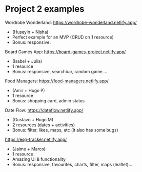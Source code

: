 
# Project 2 examples


<!-- 

Status: ready (updated after m2-m3 swap)

@todo: double check that projects are stable (after project presentation)

-->


Wordrobe Wonderland: https://wordrobe-wonderland.netlify.app/
- (Huseyin + Nisha)
- Perfect example for an MVP (CRUD on 1 resource)
- Bonus: responsive.


Board Games App: https://board-games-project.netlify.app/
- (Isabel + Julia)
- 1 resource
- Bonus: responsive, searchbar, random game....


Food Managers: https://food-managers.netlify.app/
- (Amir + Hugo P)
- 1 resource
- Bonus: shopping card, admin status
    <!--
    - showcases a nice use of an "admin" status (since we still don't have auth)
    - admin status allows you to edit / delete.
    -->


Date Flow: https://dateflow.netlify.app/
- (Gustavo + Hugo M)
- 2 resources (dates + activities)
- Bonus: filter, likes, maps, etc (it also has some bugs)
    <!-- example with 2 resources -->


https://esg-tracker.netlify.app/
- (Jaime + Marco)
- 1 resource
- Amazing UI & functionality
- Bonus: responsive, favourites, charts, filter, maps (leaflet)...





<!--

OLD examples before m2-m3 swap (express + handlebars + mongoose)
(no react)



Something's Cooking (Karina + Clara)
https://somethings-cooking.adaptable.app/

Lifehacks (Jonny + Sarah)
https://lifehacks.adaptable.app

Outbackers (Thalita + Rudy)
https://outbackers.adaptable.app/

Music Event Platform (Alessandra + Berkay)
https://music-event-platform.adaptable.app/

Film Gallaxy (Gabriel + Mog)
https://filmgalaxy.adaptable.app/

Mingle - Reddit Clone (Lovro + Marine + Rumeli)
https://mingle.adaptable.app/

What a Waterfall World (Merna + Kim)
https://whatawaterfallworld.adaptable.app/waterfall/create


-->

